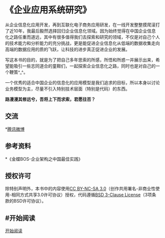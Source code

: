 《企业应用系统研究》
===================

从企业信息化应用开发，再到互联化电子商务应用研发，在一线开发整整摸爬滚打了近10年，我最后毅然选择回归企业信息化领域。因为始终觉得在中国企业信息化之路任重而道远，其中有很多值得我们去探索和研究的领域，不仅是对自己个人的技术能力和分析能力的充分挑战，更是能促进企业信息化从低端的数据收集走向高端的数据应用的质的飞跃，让科技的进步真正促进企业的发展。


写这本书的目的，就是为了把自己多年思索的所感，所悟和所惑一并展示出来，希望能吸引一些志同道合的童鞋们，一起探索企业信息化之路，同时也是对自己的一个鞭策^_^。

一个优秀的适合中国企业的信息化的应用模型是我们追求的目标，所以本身以讨论业务模型为主，尽量不引入特别技术层面（特别是代码）的东西。

**路漫漫其修远兮，吾将上下而求索，君愿往否？**



交流
----
*[腾讯微博](<http://t.qq.com/imlangzi>)



参考资料
--------
*《金蝶BOS-企业架构之中国最佳实践》

授权许可
--------
除特别声明外，本书中的内容使用[CC BY-NC-SA 3.0](http://creativecommons.org/licenses/by-nc-sa/3.0/)（创作共用署名-非商业性使用-相同方式共享3.0许可协议）授权，代码遵循[BSD 3-Clause License](<https://github.com/cnlangzi/enterprise-business-application/blob/master/LICENSE.md>)（3项条款的BSD许可协议）。

#开始阅读
---------
[开始阅读](<https://github.com/cnlangzi/enterprise-business-application/blob/master/preface.md>)

